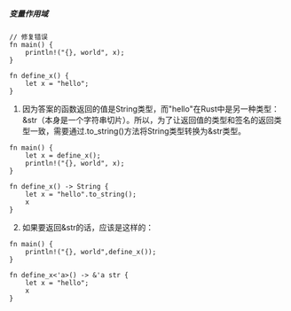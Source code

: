 ##### 变量作用域
```
// 修复错误
fn main() {
    println!("{}, world", x); 
}

fn define_x() {
    let x = "hello";
}
```
1. 因为答案的函数返回的值是String类型，而"hello"在Rust中是另一种类型：&str（本身是一个字符串切片）。所以，为了让返回值的类型和签名的返回类型一致，需要通过.to_string()方法将String类型转换为&str类型。
```
fn main() {
    let x = define_x();
    println!("{}, world", x);
}

fn define_x() -> String {
    let x = "hello".to_string();
    x
}
```
2. 如果要返回&str的话，应该是这样的：
```
fn main() {
    println!("{}, world",define_x());
}

fn define_x<'a>() -> &'a str {
    let x = "hello";
    x
}
```